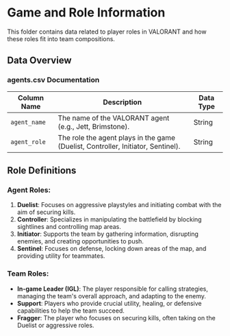# Game and Role Information

This folder contains data related to player roles in VALORANT and how these roles fit into team compositions.

## Data Overview

### agents.csv Documentation

| Column Name    | Description                                          | Data Type |
|----------------|------------------------------------------------------|-----------|
| `agent_name`   | The name of the VALORANT agent (e.g., Jett, Brimstone). | String    |
| `agent_role`   | The role the agent plays in the game (Duelist, Controller, Initiator, Sentinel). | String    |

## Role Definitions

### Agent Roles:
1. **Duelist**: Focuses on aggressive playstyles and initiating combat with the aim of securing kills.
2. **Controller**: Specializes in manipulating the battlefield by blocking sightlines and controlling map areas.
3. **Initiator**: Supports the team by gathering information, disrupting enemies, and creating opportunities to push.
4. **Sentinel**: Focuses on defense, locking down areas of the map, and providing utility for teammates.

### Team Roles:
- **In-game Leader (IGL)**: The player responsible for calling strategies, managing the team's overall approach, and adapting to the enemy.
- **Support**: Players who provide crucial utility, healing, or defensive capabilities to help the team succeed.
- **Fragger**: The player who focuses on securing kills, often taking on the Duelist or aggressive roles.



